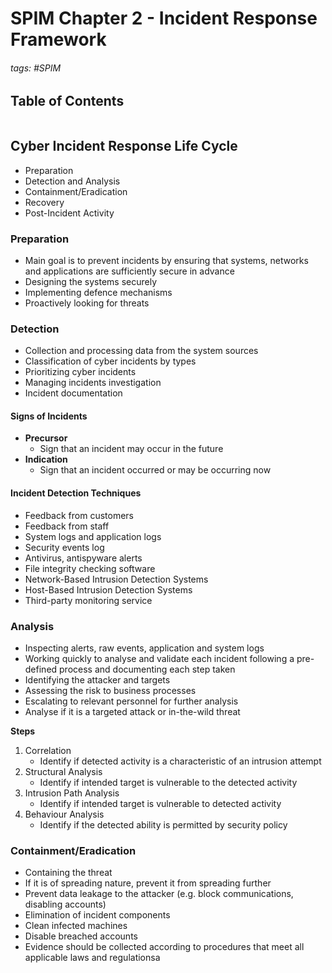 # SPIM Chapter 2 - Incident Response Framework

###### tags: #SPIM 

## Table of Contents
```toc
```

## Cyber Incident Response Life Cycle
- Preparation
- Detection and Analysis
- Containment/Eradication
- Recovery
- Post-Incident Activity

### Preparation
- Main goal is to prevent incidents by ensuring that systems, networks and applications are sufficiently secure in advance
- Designing the systems securely
- Implementing defence mechanisms
- Proactively looking for threats

### Detection
- Collection and processing data from the system sources
- Classification of cyber incidents by types
- Prioritizing cyber incidents
- Managing incidents investigation
- Incident documentation

#### Signs of Incidents
- **Precursor**
	- Sign that an incident may occur in the future
- **Indication**
	- Sign that an incident occurred or may be occurring now

#### Incident Detection Techniques
- Feedback from customers
- Feedback from staff
- System logs and application logs
- Security events log
- Antivirus, antispyware alerts
- File integrity checking software
- Network-Based Intrusion Detection Systems
- Host-Based Intrusion Detection Systems
- Third-party monitoring service

### Analysis
- Inspecting alerts, raw events, application and system logs
- Working quickly to analyse and validate each incident following a pre-defined process and documenting each step taken
- Identifying the attacker and targets
- Assessing the risk to business processes
- Escalating to relevant personnel for further analysis
- Analyse if it is a targeted attack or in-the-wild threat

**Steps**
1. Correlation
	- Identify if detected activity is a characteristic of an intrusion attempt
2. Structural Analysis
	- Identify if intended target is vulnerable to the detected activity
3. Intrusion Path Analysis
	- Identify if intended target is vulnerable to detected activity
4. Behaviour Analysis
	- Identify if the detected ability is permitted by security policy

### Containment/Eradication
- Containing the threat
- If it is of spreading nature, prevent it from spreading further
- Prevent data leakage to the attacker (e.g. block communications, disabling accounts)
- Elimination of incident components
- Clean infected machines
- Disable breached accounts
- Evidence should be collected according to procedures that meet all applicable laws and regulationsa